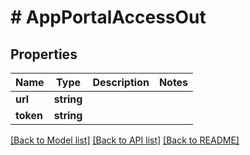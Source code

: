 # # AppPortalAccessOut

## Properties

Name | Type | Description | Notes
------------ | ------------- | ------------- | -------------
**url** | **string** |  |
**token** | **string** |  |

[[Back to Model list]](../../README.md#models) [[Back to API list]](../../README.md#endpoints) [[Back to README]](../../README.md)
